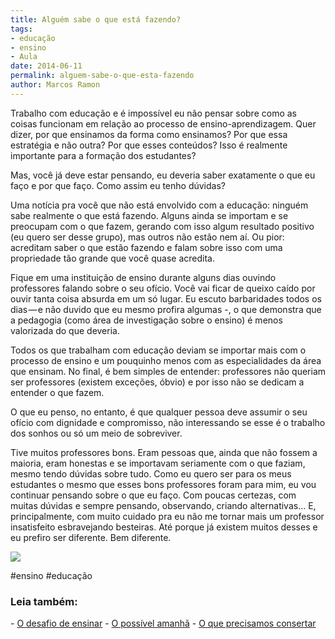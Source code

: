 ```yaml
---
title: Alguém sabe o que está fazendo?
tags:
- educação
- ensino
- Aula
date: 2014-06-11
permalink: alguem-sabe-o-que-esta-fazendo
author: Marcos Ramon
---
```

Trabalho com educação e é impossível eu não pensar sobre como as coisas funcionam em relação ao processo de ensino-aprendizagem. Quer dizer, por que ensinamos da forma como ensinamos? Por que essa estratégia e não outra? Por que esses conteúdos? Isso é realmente importante para a formação dos estudantes?

Mas, você já deve estar pensando, eu deveria saber exatamente o que eu faço e por que faço. Como assim eu tenho dúvidas?

Uma notícia pra você que não está envolvido com a educação: ninguém sabe realmente o que está fazendo. Alguns ainda se importam e se preocupam com o que fazem, gerando com isso algum resultado positivo (eu quero ser desse grupo), mas outros não estão nem aí. Ou pior: acreditam saber o que estão fazendo e falam sobre isso com uma propriedade tão grande que você quase acredita.

Fique em uma instituição de ensino durante alguns dias ouvindo professores falando sobre o seu ofício. Você vai ficar de queixo caído por ouvir tanta coisa absurda em um só lugar. Eu escuto barbaridades todos os dias — e não duvido que eu mesmo profira algumas -, o que demonstra que a pedagogia (como área de investigação sobre o ensino) é menos valorizada do que deveria.

Todos os que trabalham com educação deviam se importar mais com o processo de ensino e um pouquinho menos com as especialidades da área que ensinam. No final, é bem simples de entender: professores não queriam ser professores (existem exceções, óbvio) e por isso não se dedicam a entender o que fazem.

O que eu penso, no entanto, é que qualquer pessoa deve assumir o seu ofício com dignidade e compromisso, não interessando se esse é o trabalho dos sonhos ou só um meio de sobreviver.

Tive muitos professores bons. Eram pessoas que, ainda que não fossem a maioria, eram honestas e se importavam seriamente com o que faziam, mesmo tendo dúvidas sobre tudo. Como eu quero ser para os meus estudantes o mesmo que esses bons professores foram para mim, eu vou continuar pensando sobre o que eu faço. Com poucas certezas, com muitas dúvidas e sempre pensando, observando, criando alternativas… E, principalmente, com muito cuidado pra eu não me tornar mais um professor insatisfeito esbravejando besteiras. Até porque já existem muitos desses e eu prefiro ser diferente. Bem diferente.

![](https://cdn-images-1.medium.com/max/1000/1*CDK7Q_IYLituHNei_37RKA.jpeg)


#ensino #educação

<h3>Leia também:</h3>
- <a href="/o-desafio-de-ensinar">O desafio de ensinar</a>
- <a href="/o-possivel-amanha">O possível amanhã</a>
- <a href="/o-que-precisamos-consertar">O que precisamos consertar</a>
